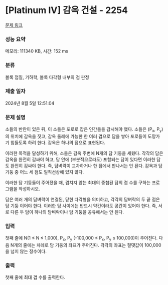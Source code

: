 # [Platinum IV] 감옥 건설 - 2254 

[문제 링크](https://www.acmicpc.net/problem/2254) 

### 성능 요약

메모리: 111340 KB, 시간: 152 ms

### 분류

볼록 껍질, 기하학, 볼록 다각형 내부의 점 판정

### 제출 일자

2024년 8월 5일 12:51:04

### 문제 설명

<p>소들의 반란이 있은 뒤, 이 소들은 포로로 잡은 인간들을 감시해야 했다. 소들은 (P<sub>x</sub>, P<sub>y</sub>)의 위치에 감옥을 짓고, 감옥 둘레에 가능한 한 여러 겹으로 담을 쌓아 포로들이 도망가기 힘들도록 하려 한다. 감옥은 하나의 점으로 표현된다.</p>

<p>이러한 목적을 달성하기 위해, 소들은 감옥 주변에 N개의 담 기둥을 세웠다. 각각의 담은 감옥을 완전히 감싸야 하고, 담 안에 (부분적으로라도) 포함되는 담이 있다면 이러한 담도 완전히 감싸야 한다. 즉, 담벼락이 교차하거나 한 점에서 만나서는 안 된다. 감옥과 담 기둥 중 어느 세 점도 일직선상에 있지 않다.</p>

<p>이러한 담 기둥들이 주어졌을 때, 겹치지 않는 최대의 중첩된 담의 겹 수를 구하는 프로그램을 작성하시오.</p>

<p>담은 여러 개의 담벼락이 연결된, 닫힌 다각형을 의미하고, 각각의 담벼락의 두 끝 점은 담 기둥 이어야 한다. 이러한 담 사이에는 반드시 약간이라도 공간이 있어야 한다. 즉, 서로 다른 두 담이 하나의 담벼락이나 담 기둥을 공유해서는 안 된다.</p>

### 입력 

 <p>첫째 줄에 N(1 ≤ N ≤ 1,000), P<sub>x</sub>, P<sub>y</sub> (-100,000 ≤ P<sub>x</sub>, P<sub>y</sub> ≤ 100,000)이 주어진다. 다음 N개의 줄에는 차례로 담 기둥의 좌표가 주어진다. 각각의 좌표는 절댓값이 100,000을 넘지 않는 정수이다.</p>

### 출력 

 <p>첫째 줄에 최대 겹 수를 출력한다.</p>

